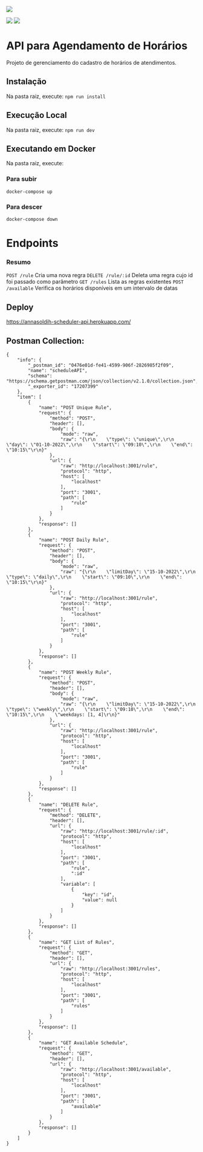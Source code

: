 ![](https://soldi.dev.br/safe/img/logo_346x45.png)

![](https://img.shields.io/badge/API-REST-green) ![](https://img.shields.io/badge/Node.js-red)

# API para Agendamento de Horários

Projeto de gerenciamento do cadastro de horários de atendimentos.

## Instalação
Na pasta raiz, execute:
`npm run install`

## Execução Local
Na pasta raiz, execute:
`npm run dev`

## Executando em Docker
Na pasta raiz, execute:
### Para subir
`docker-compose up`

### Para descer
`docker-compose down`


# Endpoints
### Resumo
`POST /rule`		Cria uma nova regra
`DELETE /rule/:id`	Deleta uma regra cujo id foi passado como parâmetro
`GET /rules`		Lista as regras existentes
`POST /available`	Verifica os horários disponíveis em um intervalo de datas


## Deploy
https://annasoldih-scheduler-api.herokuapp.com/

## Postman Collection:

```
{
	"info": {
		"_postman_id": "0476e01d-fe41-4599-906f-2826985f2f09",
		"name": "scheduleAPI",
		"schema": "https://schema.getpostman.com/json/collection/v2.1.0/collection.json",
		"_exporter_id": "17207399"
	},
	"item": [
		{
			"name": "POST Unique Rule",
			"request": {
				"method": "POST",
				"header": [],
				"body": {
					"mode": "raw",
					"raw": "{\r\n    \"type\": \"unique\",\r\n    \"day\": \"01-10-2022\",\r\n    \"start\": \"09:10\",\r\n    \"end\": \"10:15\"\r\n}"
				},
				"url": {
					"raw": "http://localhost:3001/rule",
					"protocol": "http",
					"host": [
						"localhost"
					],
					"port": "3001",
					"path": [
						"rule"
					]
				}
			},
			"response": []
		},
		{
			"name": "POST Daily Rule",
			"request": {
				"method": "POST",
				"header": [],
				"body": {
					"mode": "raw",
					"raw": "{\r\n    \"limitDay\": \"15-10-2022\",\r\n    \"type\": \"daily\",\r\n    \"start\": \"09:10\",\r\n    \"end\": \"10:15\"\r\n}"
				},
				"url": {
					"raw": "http://localhost:3001/rule",
					"protocol": "http",
					"host": [
						"localhost"
					],
					"port": "3001",
					"path": [
						"rule"
					]
				}
			},
			"response": []
		},
		{
			"name": "POST Weekly Rule",
			"request": {
				"method": "POST",
				"header": [],
				"body": {
					"mode": "raw",
					"raw": "{\r\n    \"limitDay\": \"15-10-2022\",\r\n    \"type\": \"weekly\",\r\n    \"start\": \"09:10\",\r\n    \"end\": \"10:15\",\r\n    \"weekdays: [1, 4]\r\n}"
				},
				"url": {
					"raw": "http://localhost:3001/rule",
					"protocol": "http",
					"host": [
						"localhost"
					],
					"port": "3001",
					"path": [
						"rule"
					]
				}
			},
			"response": []
		},
		{
			"name": "DELETE Rule",
			"request": {
				"method": "DELETE",
				"header": [],
				"url": {
					"raw": "http://localhost:3001/rule/:id",
					"protocol": "http",
					"host": [
						"localhost"
					],
					"port": "3001",
					"path": [
						"rule",
						":id"
					],
					"variable": [
						{
							"key": "id",
							"value": null
						}
					]
				}
			},
			"response": []
		},
		{
			"name": "GET List of Rules",
			"request": {
				"method": "GET",
				"header": [],
				"url": {
					"raw": "http://localhost:3001/rules",
					"protocol": "http",
					"host": [
						"localhost"
					],
					"port": "3001",
					"path": [
						"rules"
					]
				}
			},
			"response": []
		},
		{
			"name": "GET Available Schedule",
			"request": {
				"method": "GET",
				"header": [],
				"url": {
					"raw": "http://localhost:3001/available",
					"protocol": "http",
					"host": [
						"localhost"
					],
					"port": "3001",
					"path": [
						"available"
					]
				}
			},
			"response": []
		}
	]
}
```
